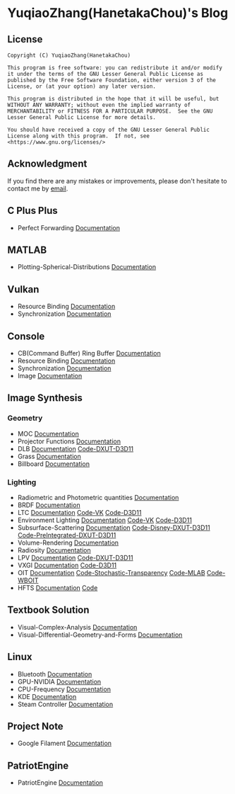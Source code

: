 # YuqiaoZhang(HanetakaChou)'s Blog  

## License  
```  
Copyright (C) YuqiaoZhang(HanetakaChou)

This program is free software: you can redistribute it and/or modify it under the terms of the GNU Lesser General Public License as published by the Free Software Foundation, either version 3 of the License, or (at your option) any later version.

This program is distributed in the hope that it will be useful, but WITHOUT ANY WARRANTY; without even the implied warranty of MERCHANTABILITY or FITNESS FOR A PARTICULAR PURPOSE.  See the GNU Lesser General Public License for more details.

You should have received a copy of the GNU Lesser General Public License along with this program.  If not, see <https://www.gnu.org/licenses/>
```  

## Acknowledgment
If you find there are any mistakes or improvements, please don't hesitate to contact me by [email](mailto:HanetakaChou@outlook.com).  

## C Plus Plus
- Perfect Forwarding [Documentation](C-Plus-Plus/Perfect-Forwarding.html)  

## MATLAB
- Plotting-Spherical-Distributions [Documentation](MATLAB/Plotting-Spherical-Distributions.html)  

## Vulkan
- Resource Binding [Documentation](Vulkan/Resource-Binding.html)  
- Synchronization [Documentation](Vulkan/Synchronization.html)  

## Console  
- CB(Command Buffer) Ring Buffer [Documentation](Console/CB-Ring-Buffer.html)  
- Resource Binding [Documentation](Console/Resource-Binding.html)
- Synchronization [Documentation](Console/Synchronization.html)  
- Image [Documentation](Console/Image.html)  

## Image Synthesis  

### Geometry  
- MOC [Documentation](Image-Synthesis/Geometry/MOC.html)  
- Projector Functions [Documentation](Image-Synthesis/Geometry/Projector-Functions.html)  
- DLB [Documentation](Image-Synthesis/Geometry/DLB.html) [Code-DXUT-D3D11](https://github.com/HanetakaChou/Image-Synthesis/tree/DLB-DXUT-D3D11)  
- Grass [Documentation](Image-Synthesis/Geometry/Grass.html)  
- Billboard [Documentation](Image-Synthesis/Geometry/Billboard.html)  

### Lighting  
- Radiometric and Photometric quantities [Documentation](Image-Synthesis/Lighting/Radiometric-and-Photometric-quantities.html)  
- BRDF [Documentation](Image-Synthesis/Lighting/BRDF.html)  
- LTC [Documentation](Image-Synthesis/Lighting/LTC.html) [Code-VK](https://github.com/HanetakaChou/Image-Synthesis/tree/LTC-VK) [Code-D3D11](https://github.com/HanetakaChou/Image-Synthesis/tree/LTC-D3D11)  
- Environment Lighting [Documentation](Image-Synthesis/Lighting/Environment-Lighting.html) [Code-VK](https://github.com/HanetakaChou/Image-Synthesis/tree/Environment-Lighting-VK) [Code-D3D11](https://github.com/HanetakaChou/Image-Synthesis/tree/Environment-Lighting-D3D11)  
- Subsurface-Scattering [Documentation](Image-Synthesis/Lighting/Subsurface-Scattering.html) [Code-Disney-DXUT-D3D11](https://github.com/HanetakaChou/Image-Synthesis/tree/Subsurface-Scattering-Disney-DXUT-D3D11) [Code-PreIntegrated-DXUT-D3D11](https://github.com/HanetakaChou/Image-Synthesis/tree/Subsurface-Scattering-PreIntegrated-DXUT-D3D11)  
- Volume-Rendering [Documentation](Image-Synthesis/Lighting/Volume-Rendering.html)  
- Radiosity [Documentation](Image-Synthesis/Lighting/Volume-Rendering.html)  
- LPV [Documentation](Image-Synthesis/Lighting/LPV.html) [Code-DXUT-D3D11](https://github.com/HanetakaChou/Image-Synthesis/tree/LPV-DXUT-D3D11)  
- VXGI [Documentation](Image-Synthesis/Lighting/VXGI.html) [Code-D3D11](https://github.com/HanetakaChou/Image-Synthesis/tree/VXGI-D3D11)  
- OIT [Documentation](Image-Synthesis/Lighting/OIT.html) [Code-Stochastic-Transparency](https://github.com/HanetakaChou/StochasticTransparency) [Code-MLAB](https://github.com/HanetakaChou/MultiLayerAlphaBlending) [Code-WBOIT](https://github.com/HanetakaChou/WeightedBlendedOIT)  
- HFTS [Documentation](Image-Synthesis/Lighting/HFTS.html) [Code](https://github.com/HanetakaChou/HFTS)  

## Textbook Solution
- Visual-Complex-Analysis [Documentation](Textbook-Solution/Visual-Complex-Analysis.html)  
- Visual-Differential-Geometry-and-Forms [Documentation](Textbook-Solution/Visual-Differential-Geometry-and-Forms.html)  

## Linux   
- Bluetooth [Documentation](Linux/Bluetooth.html)  
- GPU-NVIDIA [Documentation](Linux/GPU-NVIDIA.html)  
- CPU-Frequency [Documentation](Linux/CPU-Frequency.html)  
- KDE [Documentation](Linux/KDE.html)  
- Steam Controller [Documentation](Linux/Steam-Controller.html)  

## Project Note  
- Google Filament [Documentation](Project-Note/Google-Filament.html)  

## PatriotEngine  
- PatriotEngine [Documentation](PatriotEngine/index.html)  

